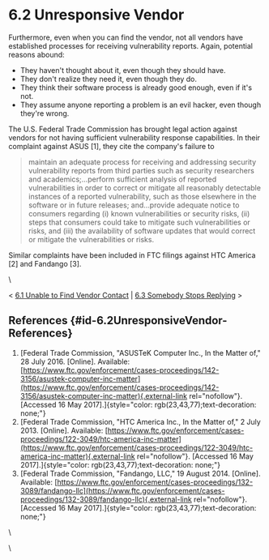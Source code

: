 # 6.2 Unresponsive Vendor 

Furthermore, even when you can find the vendor, not all vendors have
established processes for receiving vulnerability reports. Again,
potential reasons abound:

-   They haven\'t thought about it, even though they should have.
-   They don\'t realize they need it, even though they do.
-   They think their software process is already good enough, even if
    it\'s not.
-   They assume anyone reporting a problem is an evil hacker, even
    though they\'re wrong.

The U.S. Federal Trade Commission has brought legal action against
vendors for not having sufficient vulnerability response capabilities.
In their complaint against ASUS \[1\], they cite the company\'s failure
to

> maintain an adequate process for receiving and addressing security
> vulnerability reports from third parties such as security researchers
> and academics;...perform sufficient analysis of reported
> vulnerabilities in order to correct or mitigate all reasonably
> detectable instances of a reported vulnerability, such as those
> elsewhere in the software or in future releases; and\...provide
> adequate notice to consumers regarding (i) known vulnerabilities or
> security risks, (ii) steps that consumers could take to mitigate such
> vulnerabilities or risks, and (iii) the availability of software
> updates that would correct or mitigate the vulnerabilities or risks.

Similar complaints have been included in FTC filings against HTC America
\[2\] and Fandango \[3\].

\

\< [6.1 Unable to Find Vendor
Contact](6_1) \| [6.3
Somebody Stops Replying](6_3) \>

## References {#id-6.2UnresponsiveVendor-References}

1.  [Federal Trade Commission, \"ASUSTeK Computer Inc., In the Matter
    of,\" 28 July 2016. \[Online\]. Available:
    [https://www.ftc.gov/enforcement/cases-proceedings/142-3156/asustek-computer-inc-matter](https://www.ftc.gov/enforcement/cases-proceedings/142-3156/asustek-computer-inc-matter){.external-link
    rel="nofollow"}. \[Accessed 16 May
    2017\].]{style="color: rgb(23,43,77);text-decoration: none;"}
2.  [Federal Trade Commission, \"HTC America Inc., In the Matter of,\" 2
    July 2013. \[Online\]. Available:
    [https://www.ftc.gov/enforcement/cases-proceedings/122-3049/htc-america-inc-matter](https://www.ftc.gov/enforcement/cases-proceedings/122-3049/htc-america-inc-matter){.external-link
    rel="nofollow"}. \[Accessed 16 May
    2017\].]{style="color: rgb(23,43,77);text-decoration: none;"}
3.  [Federal Trade Commission, \"Fandango, LLC,\" 19 August 2014.
    \[Online\]. Available:
    [https://www.ftc.gov/enforcement/cases-proceedings/132-3089/fandango-llc](https://www.ftc.gov/enforcement/cases-proceedings/132-3089/fandango-llc){.external-link
    rel="nofollow"}. \[Accessed 16 May
    2017\].]{style="color: rgb(23,43,77);text-decoration: none;"}

\

\

